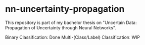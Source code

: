 # nn-uncertainty-propagation
This repository is part of my bachelor thesis on "Uncertain Data: Propagation of Uncertainty through Neural Networks".

Binary Classification: Done
Multi-(Class/Label) Classification: WIP
